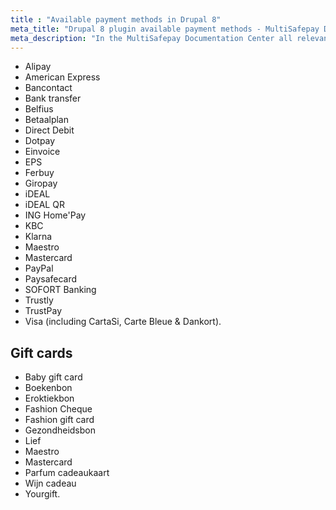 ```yaml
---
title : "Available payment methods in Drupal 8"
meta_title: "Drupal 8 plugin available payment methods - MultiSafepay Documentation Center"
meta_description: "In the MultiSafepay Documentation Center all relevant information regarding our Plugins and API. As well as Support pages for Payment Method, Tools and General Questions. You can also find the contact details of our Support Team and Integration Team."
---
```

+ Alipay
+ American Express
+ Bancontact
+ Bank transfer
+ Belfius
+ Betaalplan
+ Direct Debit
+ Dotpay
+ Einvoice
+ EPS
+ Ferbuy
+ Giropay
+ iDEAL
+ iDEAL QR
+ ING Home'Pay
+ KBC
+ Klarna
+ Maestro
+ Mastercard
+ PayPal
+ Paysafecard
+ SOFORT Banking
+ Trustly
+ TrustPay
+ Visa (including CartaSi, Carte Bleue & Dankort).

## Gift cards

+ Baby gift card
+ Boekenbon
+ Eroktiekbon
+ Fashion Cheque
+ Fashion gift card
+ Gezondheidsbon
+ Lief
+ Maestro
+ Mastercard
+ Parfum cadeaukaart
+ Wijn cadeau
+ Yourgift.
